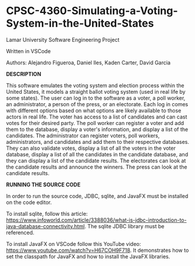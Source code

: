 # CPSC-4360-Simulating-a-Voting-System-in-the-United-States
Lamar University Software Engineering Project

Written in VSCode

Authors: Alejandro Figueroa, Daniel Iles, Kaden Carter, David Garcia


**DESCRIPTION**

This software emulates the voting system and election process within the United States, it models a straight ballot voting system (used in real life by some states). The user can log in to the software as a voter, a poll worker, an administrator, a person of the press, or an electorate. Each log in comes with different options based on what options are likely available to those actors in real life. The voter has access to a list of candidates and can cast votes for their desired party. The poll worker can register a voter and add them to the database, display a voter's information, and display a list of the candidates. The administrator can register voters, poll workers, administrators, and candidates and add them to their respective databases. They can also validate votes, display a list of all the voters in the voter database, display a  list of all the candidates in the candidate database, and they can display a list of the candidate results. The electorates can look at the candidate results and announce the winners. The press can look at the candidate results.


**RUNNING THE SOURCE CODE**

In order to run the source code, JDBC, sqlite, and JavaFX must be installed on the code editor.

To install sqlite, follow this article: https://www.infoworld.com/article/3388036/what-is-jdbc-introduction-to-java-database-connectivity.html. The sqlite JDBC library must be referenced.

To install JavaFX on VSCode follow this YouTube video: https://www.youtube.com/watch?v=H67COH9F718. It demonstrates how to set the classpath for JavaFX and how to install the JavaFX libraries.
